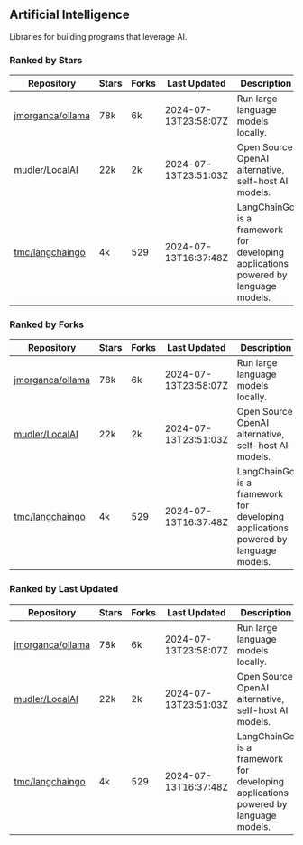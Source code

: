 ## Artificial Intelligence

Libraries for building programs that leverage AI.

### Ranked by Stars

| Repository | Stars | Forks | Last Updated | Description | 
|------------|-------|-------|--------------|-------------|
| [jmorganca/ollama](https://github.com/jmorganca/ollama) | 78k | 6k | 2024-07-13T23:58:07Z |  Run large language models locally. |
| [mudler/LocalAI](https://github.com/mudler/LocalAI) | 22k | 2k | 2024-07-13T23:51:03Z |  Open Source OpenAI alternative, self-host AI models. |
| [tmc/langchaingo](https://github.com/tmc/langchaingo) | 4k | 529 | 2024-07-13T16:37:48Z |  LangChainGo is a framework for developing applications powered by language models. |

### Ranked by Forks

| Repository | Stars | Forks | Last Updated | Description | 
|------------|-------|-------|--------------|-------------|
| [jmorganca/ollama](https://github.com/jmorganca/ollama) | 78k | 6k | 2024-07-13T23:58:07Z |  Run large language models locally. |
| [mudler/LocalAI](https://github.com/mudler/LocalAI) | 22k | 2k | 2024-07-13T23:51:03Z |  Open Source OpenAI alternative, self-host AI models. |
| [tmc/langchaingo](https://github.com/tmc/langchaingo) | 4k | 529 | 2024-07-13T16:37:48Z |  LangChainGo is a framework for developing applications powered by language models. |

### Ranked by Last Updated

| Repository | Stars | Forks | Last Updated | Description | 
|------------|-------|-------|--------------|-------------|
| [jmorganca/ollama](https://github.com/jmorganca/ollama) | 78k | 6k | 2024-07-13T23:58:07Z |  Run large language models locally. |
| [mudler/LocalAI](https://github.com/mudler/LocalAI) | 22k | 2k | 2024-07-13T23:51:03Z |  Open Source OpenAI alternative, self-host AI models. |
| [tmc/langchaingo](https://github.com/tmc/langchaingo) | 4k | 529 | 2024-07-13T16:37:48Z |  LangChainGo is a framework for developing applications powered by language models. |

